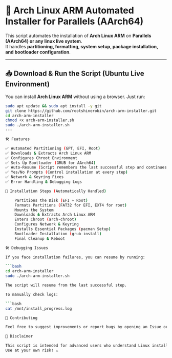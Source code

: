 # 🚀 Arch Linux ARM Automated Installer for Parallels (AArch64)

This script automates the installation of **Arch Linux ARM** on **Parallels (AArch64) or any linux live system**.  
It handles **partitioning, formatting, system setup, package installation, and bootloader configuration**.

---

## 📥 Download & Run the Script (Ubuntu Live Environment)

You can install **Arch Linux ARM** without using a browser. Just run:

```bash
sudo apt update && sudo apt install -y git
git clone https://github.com/rootshinerobin/arch-arm-installer.git
cd arch-arm-installer
chmod +x arch-arm-installer.sh
sudo ./arch-arm-installer.sh
---

🛠️ Features

✅ Automated Partitioning (GPT, EFI, Root)
✅ Downloads & Extracts Arch Linux ARM
✅ Configures Chroot Environment
✅ Sets Up Bootloader (GRUB for AArch64)
✅ Auto-Resume (Script remembers the last successful step and continues from there)
✅ Yes/No Prompts (Control installation at every step)
✅ Network & Keyring Fixes
✅ Error Handling & Debugging Logs

📌 Installation Steps (Automatically Handled)

    Partitions the Disk (EFI + Root)
    Formats Partitions (FAT32 for EFI, EXT4 for root)
    Mounts the System
    Downloads & Extracts Arch Linux ARM
    Enters Chroot (arch-chroot)
    Configures Network & Keyring
    Installs Essential Packages (pacman Setup)
    Bootloader Installation (grub-install)
    Final Cleanup & Reboot

🛠️ Debugging Issues

If you face installation failures, you can resume by running:

```bash
cd arch-arm-installer
sudo ./arch-arm-installer.sh

The script will resume from the last successful step.

To manually check logs:

```bash
cat /mnt/install_progress.log

🚀 Contributing

Feel free to suggest improvements or report bugs by opening an Issue or a Pull Request.

🛑 Disclaimer

This script is intended for advanced users who understand Linux installation.
Use at your own risk! ⚠️



